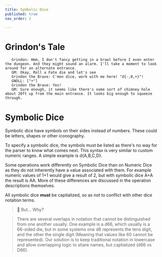```yaml
---
title: Symbolic Dice
published: true
nav_order: 2

---
```


# Grindon's Tale 
```
   Grindon: Hmm, I don't fancy getting in a brawl before I even enter the dungeon. And they might sound an alarm. I'll take a moment to look around for an alternate entrance.
   GM: Okay, Roll a Fate die and let's see
   Grindon the Brave: C'mon dice, work with me here! "d{-,0,+}"!
   GNOLL: ["+"]
   Grindon the Brave: Yes! 
   GM: Sure enough, it seems like there's some sort of chimney hole about 20ft up from the main entrance. It looks big enough to squeeze through.
```

# Symbolic Dice
Symbolic dice have symbols on their sides instead of numbers. These could be letters, shapes or other iconography.

To specify a symbolic dice, the symbols must be listed as there's no way for the parser to know what comes next. This syntax is very similar to custom numeric ranges. A simple example is d{A,B,C,D}.

Some operations work differently on Symbolic Dice than on Numeric Dice as they do not inherently have a value associated with them. For example numeric values of 1+1 would give a result of 2, but with symbolic dice A+A the result is AA. More of these differences are discussed in the operation descriptions themselves.

All symbolic dice **must** be capitalized, so as not to conflict with other dice notation terms.

> 🤔 But... Why?

> There are several overlaps in notation that cannot be distinguished from one another usually.
> One example is a d66, which usually is a 66-sided die, but in some systems one d6 represents the tens digit, and the other the single digit (Meaning that values like 60 cannot be represented). Our solution is to keep traditional notation in lowercase and allow overlapping logic to share names, but captialized (d66 vs D66).